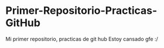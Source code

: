 # Primer-Repositorio-Practicas-GitHub
Mi primer repositorio, practicas de git hub Estoy cansado gfe :/